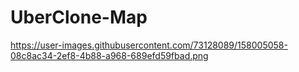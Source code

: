 # UberClone-Map


https://user-images.githubusercontent.com/73128089/158005058-08c8ac34-2ef8-4b88-a968-689efd59fbad.png
